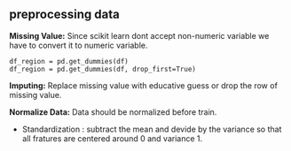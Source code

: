 **preprocessing data**
---

**Missing Value:** Since scikit learn dont accept non-numeric variable we have to convert it to numeric variable. 

```
df_region = pd.get_dummies(df)
df_region = pd.get_dummies(df, drop_first=True)

```

**Imputing:** Replace missing value with educative guess or drop the row of missing value.   


**Normalize Data:** Data should be normalized before train. 

* Standardization : subtract the mean and devide by the variance so that all fratures are centered around 0 and variance 1.

